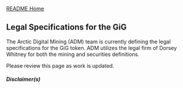 [README Home](README.md)
## Legal Specifications for the GiG

The Arctic Digital Mining (ADM) team is currently defining the legal specifications for the GiG token.  ADM utilizes the legal firm of Dorsey Whitney for both the mining and securities definitions.

Please review this page as work is updated.

##### Disclaimer(s)
